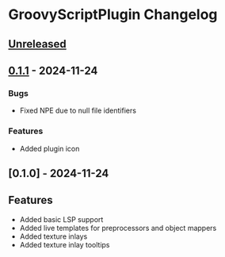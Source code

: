 <!-- Keep a Changelog guide -> https://keepachangelog.com -->

# GroovyScriptPlugin Changelog

## [Unreleased]

## [0.1.1] - 2024-11-24

### Bugs

- Fixed NPE due to null file identifiers

### Features

- Added plugin icon

[Unreleased]: https://github.com/IntegerLimit/GroovyScriptPlugin/compare/v0.1.1...HEAD
[0.1.1]: https://github.com/IntegerLimit/GroovyScriptPlugin/commits/v0.1.1


## [0.1.0] - 2024-11-24

## Features
- Added basic LSP support
- Added live templates for preprocessors and object mappers
- Added texture inlays
- Added texture inlay tooltips
